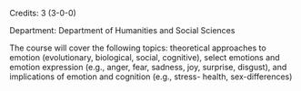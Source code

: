 Credits: 3 (3-0-0)

Department: Department of Humanities and Social Sciences

The course will cover the following topics: theoretical approaches to emotion (evolutionary, biological, social, cognitive), select emotions and emotion expression (e.g., anger, fear, sadness, joy, surprise, disgust), and implications of emotion and cognition (e.g., stress- health, sex-differences)